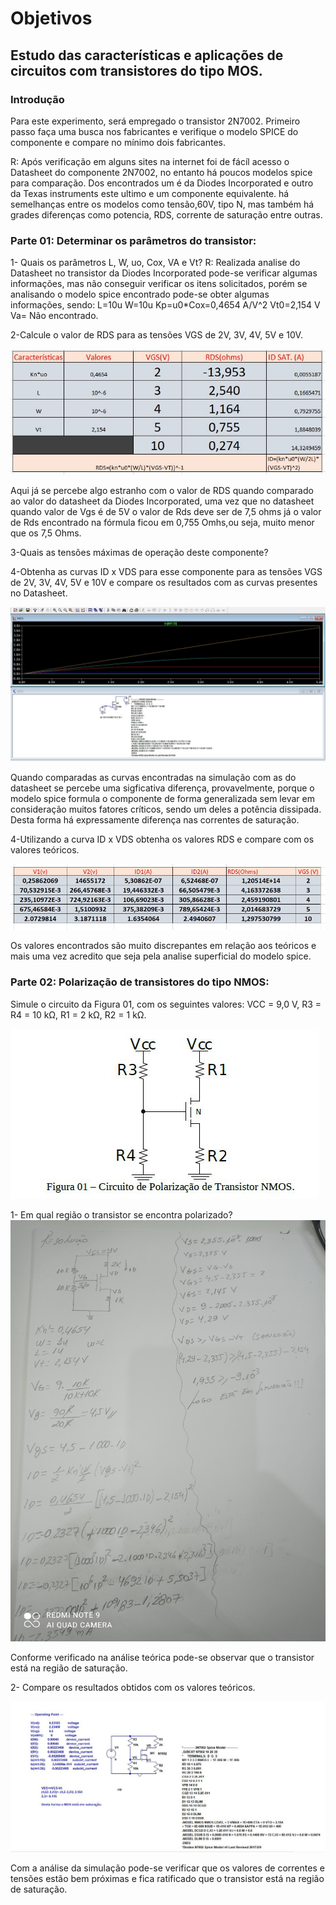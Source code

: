 # Objetivos
## Estudo das características e aplicações de circuitos com transistores do tipo MOS.
### Introdução
Para este experimento, será empregado o transistor 2N7002.
Primeiro passo faça uma busca nos fabricantes e verifique o modelo SPICE do
componente e compare no mínimo dois fabricantes.

R: Após verificação em alguns sites na internet foi de fácíl acesso o Datasheet do componente 2N7002, no entanto há poucos modelos spice para comparação. Dos encontrados um é da Diodes Incorporated e outro da Texas instruments este ultimo e um componente equivalente.
há semelhanças entre os modelos como tensão,60V, tipo N, mas também há grades diferenças como potencia, RDS, corrente de saturação entre outras.

### Parte 01: Determinar os parâmetros do transistor:
1- Quais os parâmetros L, W, uo, Cox, VA e Vt?
R: Realizada analise do Datasheet no transistor da Diodes Incorporated pode-se verificar algumas informações, mas não conseguir verificar os itens solicitados, porém se analisando o modelo spice encontrado pode-se obter algumas informações, sendo:
L=10u
W=10u
Kp=u0*Cox=0,4654 A/V^2
Vt0=2,154 V
Va= Não encontrado.

2-Calcule o valor de RDS para as tensões VGS de 2V, 3V, 4V, 5V e 10V.

![rdsteorico](/Imagens/parte4/rdsteorico.JPG)

Aqui já se percebe algo estranho com o valor de RDS quando comparado ao valor do datasheet da Diodes Incorporated, uma vez que no datasheet quando valor de Vgs é de 5V o valor de Rds deve ser de 7,5 ohms já o valor de Rds encontrado na fórmula ficou em 0,755 Omhs,ou seja, muito menor que os 7,5 Ohms.

3-Quais as tensões máximas de operação deste componente?

4-Obtenha as curvas ID x VDS para esse componente para as tensões VGS de 2V, 3V, 4V, 5V e 10V e compare os resultados com as curvas presentes no Datasheet.

![rdsteorico](/Imagens/parte4/curva2.JPG)

Quando comparadas as curvas encontradas na simulação com as do datasheet se percebe uma sigficativa diferença, provavelmente, porque o modelo spice formula o componente de forma generalizada sem levar em consideração muitos fatores críticos, sendo um deles a potência dissipada. Desta forma há expressamente diferença nas correntes de saturação.

4-Utilizando a curva ID x VDS obtenha os valores RDS e compare com os valores teóricos.

![rdsteorico](/Imagens/parte4/RDS2.JPG)

Os valores encontrados são muito discrepantes em relação aos teóricos e mais uma vez acredito que seja pela analise superficial do modelo spice.


### Parte 02: Polarização de transistores do tipo NMOS:

Simule o circuito da Figura 01, com os seguintes valores: VCC = 9,0 V, R3 = R4 = 10 kΩ, R1 = 2 kΩ, R2 = 1 kΩ.

![rdsteorico](/Imagens/parte4/modelo.JPG)

1- Em qual região o transistor se encontra polarizado?
![resolução teórica](/Imagens/parte4/mos.jpg)

Conforme verificado na análise teórica pode-se observar que o transistor está na região de saturação.


2- Compare os resultados obtidos com os valores teóricos.

![rdsteorico](/Imagens/parte4/mossaturação.JPG)

Com a análise da simulação pode-se verificar que os valores de correntes e tensões estão bem próximas e fica ratificado que o transistor está na região de saturação.
